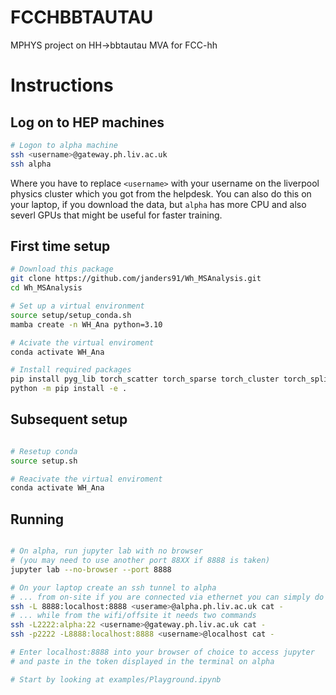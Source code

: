 # FCCHBBTAUTAU

MPHYS project on HH->bbtautau MVA for FCC-hh

# Instructions

## Log on to HEP machines

```bash
# Logon to alpha machine
ssh <username>@gateway.ph.liv.ac.uk
ssh alpha
```
Where you have to replace `<username>` with your username on the liverpool physics cluster which you got from the helpdesk.   You can also do this on your laptop, if you download the data, but `alpha` has more CPU and also severl GPUs that might be useful for faster training. 

## First time setup

```bash
# Download this package
git clone https://github.com/janders91/Wh_MSAnalysis.git
cd Wh_MSAnalysis

# Set up a virtual environment
source setup/setup_conda.sh
mamba create -n WH_Ana python=3.10

# Acivate the virtual enviroment
conda activate WH_Ana

# Install required packages
pip install pyg_lib torch_scatter torch_sparse torch_cluster torch_spline_conv -f https://data.pyg.org/whl/torch-2.2.0+cu121.html
python -m pip install -e .
```

## Subsequent setup

```bash

# Resetup conda
source setup.sh

# Reacivate the virtual enviroment
conda activate WH_Ana
```

## Running

```bash

# On alpha, run jupyter lab with no browser
# (you may need to use another port 88XX if 8888 is taken)
jupyter lab --no-browser --port 8888

# On your laptop create an ssh tunnel to alpha 
# ... from on-site if you are connected via ethernet you can simply do
ssh -L 8888:localhost:8888 <userame>@alpha.ph.liv.ac.uk cat -
# ... while from the wifi/offsite it needs two commands
ssh -L2222:alpha:22 <username>@gateway.ph.liv.ac.uk cat -
ssh -p2222 -L8888:localhost:8888 <username>@localhost cat -

# Enter localhost:8888 into your browser of choice to access jupyter
# and paste in the token displayed in the terminal on alpha

# Start by looking at examples/Playground.ipynb
```




